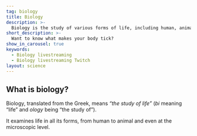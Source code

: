 ```yaml
---
tag: biology
title: Biology
description: >-
  Biology is the study of various forms of life, including human, animal and even micro-organisms.
short_description: >-
  Want to know what makes your body tick?
show_in_carousel: true
keywords:
  - Biology livestreaming
  - Biology livestreaming Twitch
layout: science
---
```

## What is biology?

Biology, translated from the Greek, means _&ldquo;the study of life&rdquo;_ (_bi_ meaning &ldquo;life&rdquo; and _ology_ being &ldquo;the study of&rdquo;).

It examines life in all its forms, from human to animal and even at the microscopic level.
